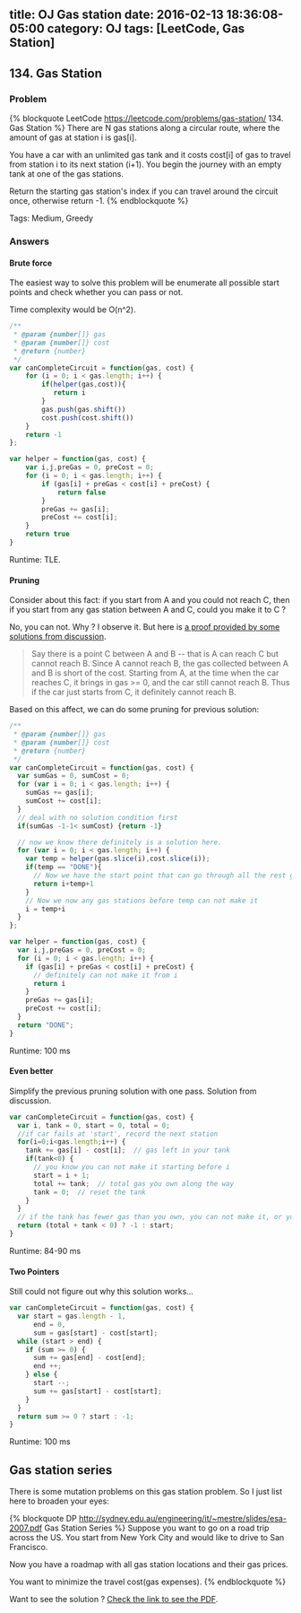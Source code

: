 title: OJ Gas station
date: 2016-02-13 18:36:08-05:00
category: OJ
tags: [LeetCode, Gas Station]
---

## 134. Gas Station

### Problem

{% blockquote LeetCode https://leetcode.com/problems/gas-station/ 134. Gas Station %}
There are N gas stations along a circular route, where the amount of gas at station i is gas[i].

You have a car with an unlimited gas tank and it costs cost[i] of gas to travel from station i to its next station (i+1). You begin the journey with an empty tank at one of the gas stations.

Return the starting gas station's index if you can travel around the circuit once, otherwise return -1.
{% endblockquote %}

Tags: Medium, Greedy

### Answers


#### Brute force

The easiest way to solve this problem will be enumerate all possible start points and check whether you can pass or not.

Time complexity would be O(n^2).

``` javascript
/**
 * @param {number[]} gas
 * @param {number[]} cost
 * @return {number}
 */
var canCompleteCircuit = function(gas, cost) {
    for (i = 0; i < gas.length; i++) {
        if(helper(gas,cost)){
           return i 
        }
        gas.push(gas.shift())
        cost.push(cost.shift())
    }
    return -1
};

var helper = function(gas, cost) {
    var i,j,preGas = 0, preCost = 0;
    for (i = 0; i < gas.length; i++) {
        if (gas[i] + preGas < cost[i] + preCost) {
            return false
        }
        preGas += gas[i];
        preCost += cost[i];
    }
    return true
}
```
Runtime: TLE.

#### Pruning

Consider about this fact: if you start from A and you could not reach C, then if you start from any gas station between A and C, could you make it to C ?

No, you can not. Why ? I observe it. But here is [a proof provided by some solutions from discussion](https://leetcode.com/discuss/4159/share-some-of-my-ideas).

> Say there is a point C between A and B -- that is A can reach C but cannot reach B. Since A cannot reach B, the gas collected between A and B is short of the cost. Starting from A, at the time when the car reaches C, it brings in gas >= 0, and the car still cannot reach B. Thus if the car just starts from C, it definitely cannot reach B.

Based on this affect, we can do some pruning for previous solution:

``` javascript
/**
 * @param {number[]} gas
 * @param {number[]} cost
 * @return {number}
 */
var canCompleteCircuit = function(gas, cost) {
  var sumGas = 0, sumCost = 0;
  for (var i = 0; i < gas.length; i++) {
    sumGas += gas[i];
    sumCost += cost[i];
  }
  // deal with no solution condition first
  if(sumGas -1-1< sumCost) {return -1}

  // now we know there definitely is a solution here.
  for (var i = 0; i < gas.length; i++) {
    var temp = helper(gas.slice(i),cost.slice(i));
    if(temp == "DONE"){
      // Now we have the start point that can go through all the rest gas stations
      return i+temp+1
    }
    // Now we now any gas stations before temp can not make it
    i = temp+i
  }
};

var helper = function(gas, cost) {
  var i,j,preGas = 0, preCost = 0;
  for (i = 0; i < gas.length; i++) {
    if (gas[i] + preGas < cost[i] + preCost) {
      // definitely can not make it from i
      return i
    }
    preGas += gas[i];
    preCost += cost[i];
  }
  return "DONE";
}
```
Runtime: 100 ms

#### Even better

Simplify the previous pruning solution with one pass. Solution from discussion.

``` javascript
var canCompleteCircuit = function(gas, cost) {
  var i, tank = 0, start = 0, total = 0;
  //if car fails at 'start', record the next station
  for(i=0;i<gas.length;i++) {
    tank += gas[i] - cost[i];  // gas left in your tank
    if(tank<0) {
      // you know you can not make it starting before i
      start = i + 1;
      total += tank;  // total gas you own along the way
      tank = 0;  // reset the tank
    }
  }
  // if the tank has fewer gas than you own, you can not make it, or you can start from current start position
  return (total + tank < 0) ? -1 : start;
}
```

Runtime: 84-90 ms

#### Two Pointers

Still could not figure out why this solution works... 

``` javascript
var canCompleteCircuit = function(gas, cost) {
  var start = gas.length - 1,
      end = 0,
      sum = gas[start] - cost[start];
  while (start > end) {
    if (sum >= 0) {
      sum += gas[end] - cost[end];
      end ++;
    } else {
      start --;
      sum += gas[start] - cost[start];
    }
  }
  return sum >= 0 ? start : -1;
}
```
Runtime: 100 ms


## Gas station series

There is some mutation problems on this gas station problem. So I just list here to broaden your eyes: 

{% blockquote DP http://sydney.edu.au/engineering/it/~mestre/slides/esa-2007.pdf Gas Station Series %}
Suppose you want to go on a road trip across the US. You start from New York City and would like to drive to San Francisco. 

Now you have a roadmap with all gas station locations and their gas prices.

You want to minimize the travel cost(gas expenses).
{% endblockquote %}

Want to see the solution ? [Check the link to see the PDF](http://sydney.edu.au/engineering/it/~mestre/slides/esa-2007.pdf).
